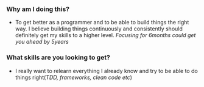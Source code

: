 ### Why am I doing this?
* To get better as a programmer and to be able to build things the right way. I believe building things continuously and consistently should definitely get my skills to a higher level. _Focusing for 6months could get you ahead by 5years_

### What skills are you looking to get?
* I really want to relearn everything I already know and try to be able to do things right(*TDD, frameworks, clean code etc*)
